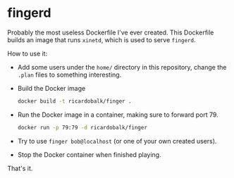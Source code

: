 # fingerd

Probably the most useless Dockerfile I've ever created. This Dockerfile builds an image that runs `xinetd`, which is used to serve `fingerd`.

How to use it:

- Add some users under the `home/` directory in this repository, change the `.plan` files to something interesting.

- Build the Docker image

  ```sh
  docker build -t ricardobalk/finger .
  ```

- Run the Docker image in a container, making sure to forward port 79.
  
  ```sh
  docker run -p 79:79 -d ricardobalk/finger
  ```

- Try to use `finger bob@localhost` (or one of your own created users).

- Stop the Docker container when finished playing.

That's it.
